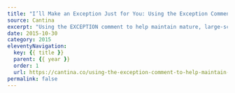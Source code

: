 ```yaml
---
title: "I’ll Make an Exception Just for You: Using the Exception Comment to Help Maintain Mature, Large-scale Sass Projects"
source: Cantina
excerpt: "Using the EXCEPTION comment to help maintain mature, large-scale Sass projects"
date: 2015-10-30
category: 2015
eleventyNavigation:
  key: {{ title }}
  parent: {{ year }}
  order: 1
  url: https://cantina.co/using-the-exception-comment-to-help-maintain-mature-large-scale-sass-projects/
permalink: false
---
```


